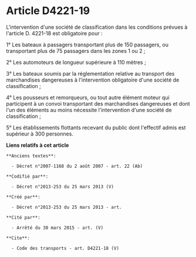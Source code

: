 # Article D4221-19

L'intervention d'une société de classification dans les conditions prévues à l'article D. 4221-18 est obligatoire pour : 

1° Les bateaux à passagers transportant plus de 150 passagers, ou transportant plus de 75 passagers dans les zones 1 ou 2 ; 

2° Les automoteurs de longueur supérieure à 110 mètres ; 

3° Les bateaux soumis par la réglementation relative au transport des marchandises dangereuses à l'intervention obligatoire
d'une société de classification ; 

4° Les pousseurs et remorqueurs, ou tout autre élément moteur qui participent à un convoi transportant des marchandises
dangereuses et dont l'un des éléments au moins nécessite l'intervention d'une société de classification ; 

5° Les établissements flottants recevant du public dont l'effectif admis est supérieur à 300 personnes.

**Liens relatifs à cet article**

	**Anciens textes**:

	  - Décret n°2007-1168 du 2 août 2007 - art. 22 (Ab)

	**Codifié par**:

	  - Décret n°2013-253 du 25 mars 2013 (V)

	**Créé par**:

	  - Décret n°2013-253 du 25 mars 2013 - art.

	**Cité par**:

	  - Arrêté du 30 mars 2015 - art. (V)

	**Cite**:

	  - Code des transports - art. D4221-18 (V)
